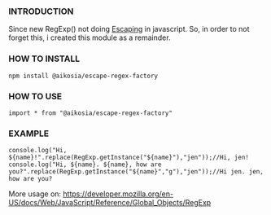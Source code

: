 ### INTRODUCTION

Since new RegExp() not doing [Escaping](https://developer.mozilla.org/en-US/docs/Web/JavaScript/Guide/Regular_expressions#escaping) in javascript. So, in order to not forget this, i created this module as a remainder.

### HOW TO INSTALL

```
npm install @aikosia/escape-regex-factory
```

### HOW TO USE

```
import * from "@aikosia/escape-regex-factory"
```

### EXAMPLE

```
console.log("Hi, ${name}!".replace(RegExp.getInstance("${name}"),"jen"));//Hi, jen!
console.log("Hi, ${name}. ${name}, how are you?".replace(RegExp.getInstance("${name}","g"),"jen"));//Hi jen. jen, how are you?
```

More usage on: <https://developer.mozilla.org/en-US/docs/Web/JavaScript/Reference/Global_Objects/RegExp>


